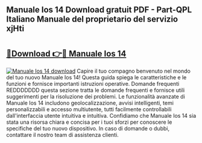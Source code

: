 ## Manuale Ios 14 Download gratuit PDF - Part-QPL Italiano Manuale del proprietario del servizio xjHti

# <h2><a href="http://dfgo145.blite.top/?on=Manuale+Ios+14">🔗Download 👉🔴 Manuale Ios 14</a></h2>

[![Manuale Ios 14 download](https://i.imgur.com/lujVjoI.png)](http://dfgo145.blite.top/?on=Manuale+Ios+14)
Capire il tuo compagno benvenuto nel mondo del tuo nuovo Manuale Ios 14! Questa guida spiega le caratteristiche e le funzioni e fornisce importanti istruzioni operative. Domande frequenti REDDDDDDD questa sezione tratta le domande frequenti e fornisce utili suggerimenti per la risoluzione dei problemi. Le funzionalità avanzate di Manuale Ios 14 includono geolocalizzazione, avvisi intelligenti, temi personalizzabili e accesso multiutente, tutti facilmente controllabili dall'interfaccia utente intuitiva e intuitiva. Confidiamo che Manuale Ios 14 sia stata una risorsa chiara e concisa per i tuoi sforzi per conoscere le specifiche del tuo nuovo dispositivo. In caso di domande o dubbi, contattare il nostro team di assistenza clienti.
